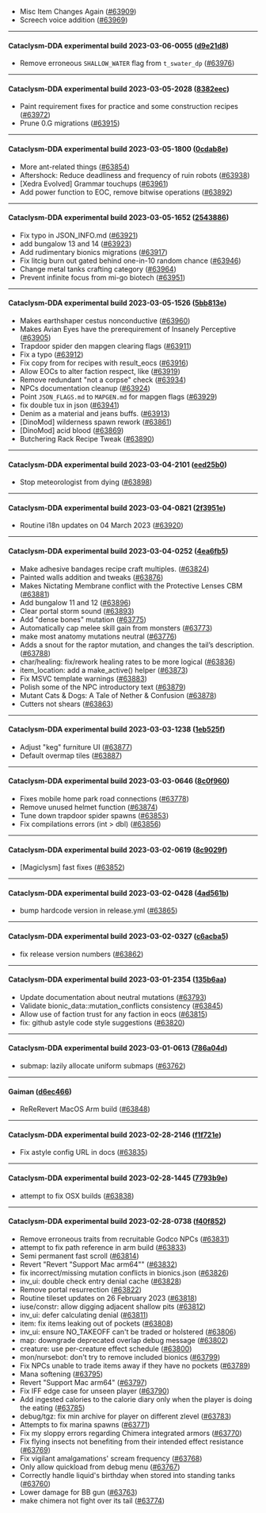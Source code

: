 * Misc Item Changes Again ([#63909](https://github.com/CleverRaven/Cataclysm-DDA/pull/63909))
* Screech voice addition ([#63969](https://github.com/CleverRaven/Cataclysm-DDA/pull/63969))

---

#### Cataclysm-DDA experimental build 2023-03-06-0055 ([d9e21d8](https://github.com/CleverRaven/Cataclysm-DDA/releases/tag/cdda-experimental-2023-03-06-0055))

* Remove erroneous `SHALLOW_WATER` flag from `t_swater_dp` ([#63976](https://github.com/CleverRaven/Cataclysm-DDA/pull/63976))

---

#### Cataclysm-DDA experimental build 2023-03-05-2028 ([8382eec](https://github.com/CleverRaven/Cataclysm-DDA/releases/tag/cdda-experimental-2023-03-05-2028))

* Paint requirement fixes for practice and some construction recipes ([#63972](https://github.com/CleverRaven/Cataclysm-DDA/pull/63972))
* Prune 0.G migrations ([#63915](https://github.com/CleverRaven/Cataclysm-DDA/pull/63915))

---

#### Cataclysm-DDA experimental build 2023-03-05-1800 ([0cdab8e](https://github.com/CleverRaven/Cataclysm-DDA/releases/tag/cdda-experimental-2023-03-05-1800))

* More ant-related things ([#63854](https://github.com/CleverRaven/Cataclysm-DDA/pull/63854))
* Aftershock: Reduce deadliness and frequency of ruin robots ([#63938](https://github.com/CleverRaven/Cataclysm-DDA/pull/63938))
* [Xedra Evolved] Grammar touchups ([#63961](https://github.com/CleverRaven/Cataclysm-DDA/pull/63961))
* Add power function to EOC, remove bitwise operations ([#63892](https://github.com/CleverRaven/Cataclysm-DDA/pull/63892))

---

#### Cataclysm-DDA experimental build 2023-03-05-1652 ([2543886](https://github.com/CleverRaven/Cataclysm-DDA/releases/tag/cdda-experimental-2023-03-05-1652))

* Fix typo in JSON_INFO.md ([#63921](https://github.com/CleverRaven/Cataclysm-DDA/pull/63921))
* add bungalow 13 and 14 ([#63923](https://github.com/CleverRaven/Cataclysm-DDA/pull/63923))
* Add rudimentary bionics migrations ([#63917](https://github.com/CleverRaven/Cataclysm-DDA/pull/63917))
* Fix litcig burn out gated behind one-in-10 random chance ([#63946](https://github.com/CleverRaven/Cataclysm-DDA/pull/63946))
* Change metal tanks crafting category ([#63964](https://github.com/CleverRaven/Cataclysm-DDA/pull/63964))
* Prevent infinite focus from mi-go biotech ([#63951](https://github.com/CleverRaven/Cataclysm-DDA/pull/63951))

---

#### Cataclysm-DDA experimental build 2023-03-05-1526 ([5bb813e](https://github.com/CleverRaven/Cataclysm-DDA/releases/tag/cdda-experimental-2023-03-05-1526))

* Makes earthshaper cestus nonconductive ([#63960](https://github.com/CleverRaven/Cataclysm-DDA/pull/63960))
* Makes Avian Eyes have the prerequirement of Insanely Perceptive ([#63905](https://github.com/CleverRaven/Cataclysm-DDA/pull/63905))
* Trapdoor spider den mapgen clearing flags ([#63911](https://github.com/CleverRaven/Cataclysm-DDA/pull/63911))
* Fix a typo ([#63912](https://github.com/CleverRaven/Cataclysm-DDA/pull/63912))
* Fix copy from for recipes with result_eocs ([#63916](https://github.com/CleverRaven/Cataclysm-DDA/pull/63916))
* Allow EOCs to alter faction respect, like ([#63919](https://github.com/CleverRaven/Cataclysm-DDA/pull/63919))
* Remove redundant "not a corpse" check ([#63934](https://github.com/CleverRaven/Cataclysm-DDA/pull/63934))
* NPCs documentation cleanup ([#63924](https://github.com/CleverRaven/Cataclysm-DDA/pull/63924))
* Point `JSON_FLAGS.md` to `MAPGEN.md` for mapgen flags ([#63929](https://github.com/CleverRaven/Cataclysm-DDA/pull/63929))
* fix double tux in json ([#63941](https://github.com/CleverRaven/Cataclysm-DDA/pull/63941))
* Denim as a material and jeans buffs. ([#63913](https://github.com/CleverRaven/Cataclysm-DDA/pull/63913))
* [DinoMod] wilderness spawn rework ([#63861](https://github.com/CleverRaven/Cataclysm-DDA/pull/63861))
* [DinoMod] acid blood ([#63869](https://github.com/CleverRaven/Cataclysm-DDA/pull/63869))
* Butchering Rack Recipe Tweak ([#63890](https://github.com/CleverRaven/Cataclysm-DDA/pull/63890))

---

#### Cataclysm-DDA experimental build 2023-03-04-2101 ([eed25b0](https://github.com/CleverRaven/Cataclysm-DDA/releases/tag/cdda-experimental-2023-03-04-2101))

* Stop meteorologist from dying ([#63898](https://github.com/CleverRaven/Cataclysm-DDA/pull/63898))

---

#### Cataclysm-DDA experimental build 2023-03-04-0821 ([2f3951e](https://github.com/CleverRaven/Cataclysm-DDA/releases/tag/cdda-experimental-2023-03-04-0821))

* Routine i18n updates on 04 March 2023 ([#63920](https://github.com/CleverRaven/Cataclysm-DDA/pull/63920))

---

#### Cataclysm-DDA experimental build 2023-03-04-0252 ([4ea6fb5](https://github.com/CleverRaven/Cataclysm-DDA/releases/tag/cdda-experimental-2023-03-04-0252))

* Make adhesive bandages recipe craft multiples. ([#63824](https://github.com/CleverRaven/Cataclysm-DDA/pull/63824))
* Painted walls addition and tweaks ([#63876](https://github.com/CleverRaven/Cataclysm-DDA/pull/63876))
* Makes Nictating Membrane conflict with the Protective Lenses CBM ([#63881](https://github.com/CleverRaven/Cataclysm-DDA/pull/63881))
* Add bungalow 11 and 12 ([#63896](https://github.com/CleverRaven/Cataclysm-DDA/pull/63896))
* Clear portal storm sound ([#63893](https://github.com/CleverRaven/Cataclysm-DDA/pull/63893))
* Add "dense bones" mutation ([#63775](https://github.com/CleverRaven/Cataclysm-DDA/pull/63775))
* Automatically cap melee skill gain from monsters ([#63773](https://github.com/CleverRaven/Cataclysm-DDA/pull/63773))
* make most anatomy mutations neutral ([#63776](https://github.com/CleverRaven/Cataclysm-DDA/pull/63776))
* Adds a snout for the raptor mutation, and changes the tail’s description. ([#63788](https://github.com/CleverRaven/Cataclysm-DDA/pull/63788))
* char/healing: fix/rework healing rates to be more logical ([#63836](https://github.com/CleverRaven/Cataclysm-DDA/pull/63836))
* item_location: add a make_active() helper ([#63873](https://github.com/CleverRaven/Cataclysm-DDA/pull/63873))
* Fix MSVC template warnings ([#63883](https://github.com/CleverRaven/Cataclysm-DDA/pull/63883))
* Polish some of the NPC introductory text ([#63879](https://github.com/CleverRaven/Cataclysm-DDA/pull/63879))
* Mutant Cats & Dogs: A Tale of Nether & Confusion ([#63878](https://github.com/CleverRaven/Cataclysm-DDA/pull/63878))
* Cutters not shears ([#63863](https://github.com/CleverRaven/Cataclysm-DDA/pull/63863))

---

#### Cataclysm-DDA experimental build 2023-03-03-1238 ([1eb525f](https://github.com/CleverRaven/Cataclysm-DDA/releases/tag/cdda-experimental-2023-03-03-1238))

* Adjust "keg" furniture UI ([#63877](https://github.com/CleverRaven/Cataclysm-DDA/pull/63877))
* Default overmap tiles ([#63887](https://github.com/CleverRaven/Cataclysm-DDA/pull/63887))

---

#### Cataclysm-DDA experimental build 2023-03-03-0646 ([8c0f960](https://github.com/CleverRaven/Cataclysm-DDA/releases/tag/cdda-experimental-2023-03-03-0646))

* Fixes mobile home park road connections ([#63778](https://github.com/CleverRaven/Cataclysm-DDA/pull/63778))
* Remove unused helmet function ([#63874](https://github.com/CleverRaven/Cataclysm-DDA/pull/63874))
* Tune down trapdoor spider spawns ([#63853](https://github.com/CleverRaven/Cataclysm-DDA/pull/63853))
* Fix compilations errors (int > dbl) ([#63856](https://github.com/CleverRaven/Cataclysm-DDA/pull/63856))

---

#### Cataclysm-DDA experimental build 2023-03-02-0619 ([8c9029f](https://github.com/CleverRaven/Cataclysm-DDA/releases/tag/cdda-experimental-2023-03-02-0619))

* [Magiclysm] fast fixes ([#63852](https://github.com/CleverRaven/Cataclysm-DDA/pull/63852))

---

#### Cataclysm-DDA experimental build 2023-03-02-0428 ([4ad561b](https://github.com/CleverRaven/Cataclysm-DDA/releases/tag/cdda-experimental-2023-03-02-0428))

* bump hardcode version in release.yml ([#63865](https://github.com/CleverRaven/Cataclysm-DDA/pull/63865))

---

#### Cataclysm-DDA experimental build 2023-03-02-0327 ([c6acba5](https://github.com/CleverRaven/Cataclysm-DDA/releases/tag/cdda-experimental-2023-03-02-0327))

* fix release version numbers ([#63862](https://github.com/CleverRaven/Cataclysm-DDA/pull/63862))

---

#### Cataclysm-DDA experimental build 2023-03-01-2354 ([135b6aa](https://github.com/CleverRaven/Cataclysm-DDA/releases/tag/cdda-experimental-2023-03-01-2354))

* Update documentation about neutral mutations ([#63793](https://github.com/CleverRaven/Cataclysm-DDA/pull/63793))
* Validate bionic_data::mutation_conflicts consistency ([#63845](https://github.com/CleverRaven/Cataclysm-DDA/pull/63845))
* Allow use of faction trust for any faction in eocs ([#63815](https://github.com/CleverRaven/Cataclysm-DDA/pull/63815))
* fix: github astyle code style suggestions ([#63820](https://github.com/CleverRaven/Cataclysm-DDA/pull/63820))

---

#### Cataclysm-DDA experimental build 2023-03-01-0613 ([786a04d](https://github.com/CleverRaven/Cataclysm-DDA/releases/tag/cdda-experimental-2023-03-01-0613))

* submap: lazily allocate uniform submaps ([#63762](https://github.com/CleverRaven/Cataclysm-DDA/pull/63762))

---

#### Gaiman ([d6ec466](https://github.com/CleverRaven/Cataclysm-DDA/releases/tag/0.G))

* ReReRevert MacOS Arm build ([#63848](https://github.com/CleverRaven/Cataclysm-DDA/pull/63848))

---

#### Cataclysm-DDA experimental build 2023-02-28-2146 ([f1f721e](https://github.com/CleverRaven/Cataclysm-DDA/releases/tag/cdda-experimental-2023-02-28-2146))

* Fix astyle config URL in docs ([#63835](https://github.com/CleverRaven/Cataclysm-DDA/pull/63835))

---

#### Cataclysm-DDA experimental build 2023-02-28-1445 ([7793b9e](https://github.com/CleverRaven/Cataclysm-DDA/releases/tag/cdda-experimental-2023-02-28-1445))

* attempt to fix OSX builds ([#63838](https://github.com/CleverRaven/Cataclysm-DDA/pull/63838))

---

#### Cataclysm-DDA experimental build 2023-02-28-0738 ([f40f852](https://github.com/CleverRaven/Cataclysm-DDA/releases/tag/cdda-experimental-2023-02-28-0738))

* Remove erroneous traits from recruitable Godco NPCs ([#63831](https://github.com/CleverRaven/Cataclysm-DDA/pull/63831))
* attempt to fix path reference in arm build ([#63833](https://github.com/CleverRaven/Cataclysm-DDA/pull/63833))
* Semi permanent fast scroll ([#63814](https://github.com/CleverRaven/Cataclysm-DDA/pull/63814))
* Revert "Revert "Support Mac arm64"" ([#63832](https://github.com/CleverRaven/Cataclysm-DDA/pull/63832))
* fix incorrect/missing mutation conflicts in bionics.json ([#63826](https://github.com/CleverRaven/Cataclysm-DDA/pull/63826))
* inv_ui: double check entry denial cache ([#63828](https://github.com/CleverRaven/Cataclysm-DDA/pull/63828))
* Remove portal resurrection ([#63822](https://github.com/CleverRaven/Cataclysm-DDA/pull/63822))
* Routine tileset updates on 26 February 2023 ([#63818](https://github.com/CleverRaven/Cataclysm-DDA/pull/63818))
* iuse/constr: allow digging adjacent shallow pits ([#63812](https://github.com/CleverRaven/Cataclysm-DDA/pull/63812))
* inv_ui: defer calculating denial ([#63811](https://github.com/CleverRaven/Cataclysm-DDA/pull/63811))
* item: fix items leaking out of pockets ([#63808](https://github.com/CleverRaven/Cataclysm-DDA/pull/63808))
* inv_ui: ensure NO_TAKEOFF can't be traded or holstered ([#63806](https://github.com/CleverRaven/Cataclysm-DDA/pull/63806))
* map: downgrade deprecated overlap debug message ([#63802](https://github.com/CleverRaven/Cataclysm-DDA/pull/63802))
* creature: use per-creature effect schedule ([#63800](https://github.com/CleverRaven/Cataclysm-DDA/pull/63800))
* mon/nursebot: don't try to remove included bionics ([#63799](https://github.com/CleverRaven/Cataclysm-DDA/pull/63799))
* Fix NPCs unable to trade items away if they have no pockets ([#63789](https://github.com/CleverRaven/Cataclysm-DDA/pull/63789))
* Mana softening ([#63795](https://github.com/CleverRaven/Cataclysm-DDA/pull/63795))
* Revert "Support Mac arm64" ([#63797](https://github.com/CleverRaven/Cataclysm-DDA/pull/63797))
* Fix IFF edge case for unseen player ([#63790](https://github.com/CleverRaven/Cataclysm-DDA/pull/63790))
* Add ingested calories to the calorie diary only when the player is doing the eating ([#63785](https://github.com/CleverRaven/Cataclysm-DDA/pull/63785))
* debug/tgz: fix min archive for player on different zlevel ([#63783](https://github.com/CleverRaven/Cataclysm-DDA/pull/63783))
* Attempts to fix marina spawns ([#63771](https://github.com/CleverRaven/Cataclysm-DDA/pull/63771))
* Fix my sloppy errors regarding Chimera integrated armors ([#63770](https://github.com/CleverRaven/Cataclysm-DDA/pull/63770))
* Fix flying insects not benefiting from their intended effect resistance ([#63769](https://github.com/CleverRaven/Cataclysm-DDA/pull/63769))
* Fix vigilant amalgamations' scream frequency ([#63768](https://github.com/CleverRaven/Cataclysm-DDA/pull/63768))
* Only allow quickload from debug menu ([#63767](https://github.com/CleverRaven/Cataclysm-DDA/pull/63767))
* Correctly handle liquid's birthday when stored into standing tanks ([#63760](https://github.com/CleverRaven/Cataclysm-DDA/pull/63760))
* Lower damage for BB gun ([#63763](https://github.com/CleverRaven/Cataclysm-DDA/pull/63763))
* make chimera not fight over its tail ([#63774](https://github.com/CleverRaven/Cataclysm-DDA/pull/63774))
